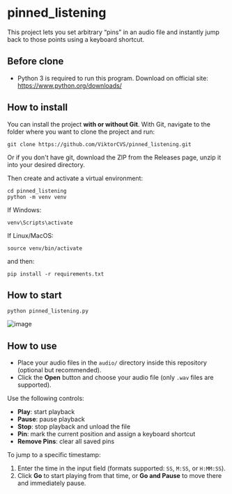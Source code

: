 # pinned_listening
This project lets you set arbitrary “pins” in an audio file and instantly jump back to those points using a keyboard shortcut.

## Before clone
- Python 3 is required to run this program. Download on official site: https://www.python.org/downloads/

## How to install

You can install the project **with or without Git**. With Git, navigate to the folder where you want to clone the project and run:

```
git clone https://github.com/ViktorCVS/pinned_listening.git
```

Or if you don't have git, download the ZIP from the Releases page, unzip it into your desired directory.

Then create and activate a virtual environment:

```
cd pinned_listening
python -m venv venv
```

If Windows:
```
venv\Scripts\activate
```
If Linux/MacOS:
```
source venv/bin/activate
```

and then:
```
pip install -r requirements.txt
```

## How to start
```
python pinned_listening.py
```

![image](https://github.com/user-attachments/assets/40b16b91-4a44-4696-902a-d9b253995ae0)

## How to use

- Place your audio files in the `audio/` directory inside this repository (optional but recommended).  
- Click the **Open** button and choose your audio file (only `.wav` files are supported).

Use the following controls:  
- **Play**: start playback  
- **Pause**: pause playback  
- **Stop**: stop playback and unload the file  
- **Pin**: mark the current position and assign a keyboard shortcut  
- **Remove Pins**: clear all saved pins  

To jump to a specific timestamp:  
1. Enter the time in the input field (formats supported: `SS`, `M:SS`, or `H:MM:SS`).  
2. Click **Go** to start playing from that time, or **Go and Pause** to move there and immediately pause.  
